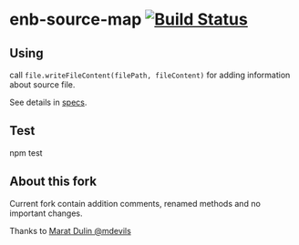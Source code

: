 enb-source-map [![Build Status](https://travis-ci.org/enb-make/enb-source-map.png?branch=master)](https://travis-ci.org/enb-make/enb-source-map)
==========

## Using

call `file.writeFileContent(filePath, fileContent)` for adding information about source file.

See details in [specs](/tests/).

## Test
npm test

## About this fork
Current fork contain addition comments, renamed methods and no important changes.

Thanks to [Marat Dulin @mdevils](https://github.com/mdevils)

